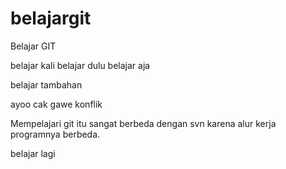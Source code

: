 # belajargit
Belajar GIT

belajar kali
belajar dulu
belajar aja

belajar tambahan


ayoo cak gawe konflik


Mempelajari git itu sangat berbeda dengan svn karena alur kerja programnya berbeda.

belajar lagi

